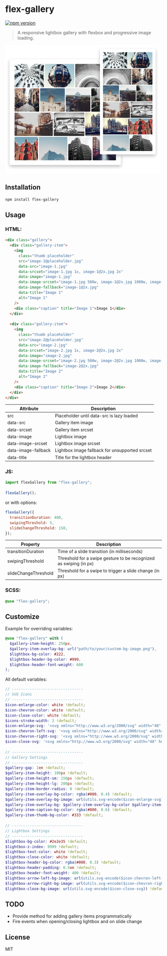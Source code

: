 # flex-gallery

[![npm version](https://badge.fury.io/js/flex-gallery.svg)](https://badge.fury.io/js/flex-gallery)

> A responsive lightbox gallery with flexbox and progressive image loading.

<img src="preview.png" width="498" alt="preview.png">

## Installation

```sh
npm install flex-gallery
```

## Usage

### HTML:

```html
<div class="gallery">
  <div class="gallery-item">
    <img
      class="thumb placeholder"
      src="image-1@placeholder.jpg"
      data-src="image-1.jpg"
      data-srcset="image-1.jpg 1x, image-1@2x.jpg 2x"
      data-image="image-1.jpg"
      data-image-srcset="image-1.jpg 500w, image-1@2x.jpg 1000w, image-1@3x.jpg 2000w"
      data-image-fallback="image-1@2x.jpg"
      data-title="Image 1"
      alt="Image 1"
    />
    <div class="caption" title="Image 1">Image 1</div>
  </div>

  <div class="gallery-item">
    <img
      class="thumb placeholder"
      src="image-2@placeholder.jpg"
      data-src="image-2.jpg"
      data-srcset="image-2.jpg 1x, image-2@2x.jpg 2x"
      data-image="image-2.jpg"
      data-image-srcset="image-2.jpg 500w, image-2@2x.jpg 1000w, image-2@3x.jpg 2000w"
      data-image-fallback="image-2@2x.jpg"
      data-title="Image 2"
      alt="Image 2"
    />
    <div class="caption" title="Image 2">Image 2</div>
  </div>
</div>
```

| Attribute           | Description                                    |
| ------------------- | ---------------------------------------------- |
| src                 | Placeholder until data-src is lazy loaded      |
| data-src            | Gallery item image                             |
| data-srcset         | Gallery item srcset                            |
| data-image          | Lightbox image                                 |
| data-image-srcset   | Lightbox image srcset                          |
| data-image-fallback | Lightbox image fallback for unsupported srcset |
| data-title          | Title for the lightbox header                  |

### JS:

```js
import flexGallery from "flex-gallery";

flexGallery();
```

or with options:

```js
flexGallery({
  transitionDuration: 400,
  swipingThreshold: 5,
  slideChangeThreshold: 150,
});
```

| Property             | Description                                                       |
| -------------------- | ----------------------------------------------------------------- |
| transitionDuration   | Time of a slide transition (in milliseconds)                      |
| swipingThreshold     | Threshold for a swipe gesture to be recognized as swiping (in px) |
| slideChangeThreshold | Threshold for a swipe to trigger a slide change (in px)           |

### SCSS:

```scss
@use "flex-gallery";
```

## Customize

Example for overriding variables:

```scss
@use "flex-gallery" with (
  $gallery-item-height: 250px,
  $gallery-item-overlay-bg: url("path/to/your/custom-bg-image.png"),
  $lightbox-bg-color: #222,
  $lightbox-header-bg-color: #999,
  $lightbox-header-font-weight: 600
);
```

All default variables:

```scss
// --------------------------------
// SVG Icons
// --------------------------------
$icon-enlarge-color: white !default;
$icon-chevron-color: white !default;
$icon-close-color: white !default;
$icons-stroke-width: 2 !default;
$icon-enlarge-svg: '<svg xmlns="http://www.w3.org/2000/svg" width="48" height="48" viewBox="0 0 48 48" fill="none"><path stroke="#{$icon-enlarge-color}" stroke-width="#{$icons-stroke-width}" d="M27.2083 27.2267C28.9329 25.5068 30 23.128 30 20.5C30 15.2533 25.7467 11 20.5 11C15.2533 11 11 15.2533 11 20.5C11 25.7467 15.2533 30 20.5 30C23.1187 30 25.4899 28.9405 27.2083 27.2267ZM27.2083 27.2267L37 37.0183"/></svg>' !default;
$icon-chevron-left-svg: '<svg xmlns="http://www.w3.org/2000/svg" width="48" height="48" viewBox="0 0 48 48" fill="none"><path stroke="#{$icon-chevron-color}" stroke-width="#{$icons-stroke-width}" d="M32 43L16 24L32 5"/></svg>' !default;
$icon-chevron-right-svg: '<svg xmlns="http://www.w3.org/2000/svg" width="48" height="48" viewBox="0 0 48 48" fill="none"><path stroke="#{$icon-chevron-color}" stroke-width="#{$icons-stroke-width}" d="M16 43L32 24L16 5"/></svg>' !default;
$icon-close-svg: '<svg xmlns="http://www.w3.org/2000/svg" width="48" height="48" viewBox="0 0 48 48" fill="none"><path stroke="#{$icon-close-color}" stroke-width="#{$icons-stroke-width}" d="M14 14L34 34M34 14L14 34"/></svg>' !default;

// --------------------------------
// Gallery Settings
// --------------------------------
$gallery-gap: 1em !default;
$gallery-item-height: 100px !default;
$gallery-item-height-sm: 150px !default;
$gallery-item-height-lg: 200px !default;
$gallery-item-border-radius: 0 !default;
$gallery-item-overlay-bg-color: rgba(#000, 0.4) !default;
$gallery-item-overlay-bg-image: url(utils.svg-encode($icon-enlarge-svg)) !default;
$gallery-item-overlay-bg: $gallery-item-overlay-bg-color $gallery-item-overlay-bg-image center / 3rem no-repeat !default;
$gallery-item-caption-bg-color: rgba(#000, 0.6) !default;
$gallery-item-thumb-bg-color: #333 !default;

// --------------------------------
// Lightbox Settings
// --------------------------------
$lightbox-bg-color: #2e2e35 !default;
$lightbox-z-index: 9999 !default;
$lightbox-text-color: white !default;
$lightbox-close-color: white !default;
$lightbox-header-bg-color: rgba(#000, 0.3) !default;
$lightbox-header-padding: 0.5em !default;
$lightbox-header-font-weight: 400 !default;
$lightbox-arrow-left-bg-image: url(utils.svg-encode($icon-chevron-left-svg)) !default;
$lightbox-arrow-right-bg-image: url(utils.svg-encode($icon-chevron-right-svg)) !default;
$lightbox-close-bg-image: url(utils.svg-encode($icon-close-svg)) !default;
```

## TODO

- Provide method for adding gallery items programmatically
- Fire events when opening/closing lightbox and on slide change

## License

MIT
